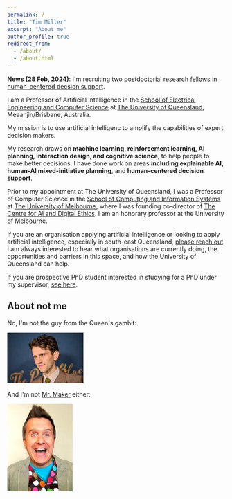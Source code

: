 ```yaml
---
permalink: /
title: "Tim Miller"
excerpt: "About me"
author_profile: true
redirect_from: 
  - /about/
  - /about.html
---
```


**News (28 Feb, 2024)**: I'm recruiting [two postdoctorial research fellows in human-centered decsion support](recruitment).

I am a Professor of Artificial Intelligence in the [School of Electrical Engineering and Computer Science](https://eecs.uq.edu.au/) at [The University of Queensland](https://www.uq.edu.au/), Meaanjin/Brisbane, Australia.

My mission is to use artificial intelligenc to amplify the capabilities of expert decision makers.

My research draws on **machine learning, reinforcement learning, AI planning, interaction design, and cognitive science**, to help people to make better decisions.
I have done work on areas **including explainable AI, human-AI mixed-initiative planning**, and **human-centered decision support**.

Prior to my appointment at The University of Queensland, I was a Professor of Computer Science in the [School of Computing and Information Systems](https://cis.unimelb.edu.au) at [The University of Melbourne](https://www.unimelb.edu.au), where I was founding co-director of [The Centre for AI and Digital Ethics](https://www.unimelb.edu.au/caide). I am an honorary professor at the University of Melbourne.

If you are an organisation applying artificial intelligence or looking to apply artificial intelligence, especially in south-east Queensland, [please reach out](mailto:timothy.miller@uq.edu.au). I am always interested to hear what organisations are currently doing, the opportunities and barriers in this space, and how the University of Queensland can help.

If you are prospective PhD student interested in studying for a PhD under my supervisor, [see here](https://uqtmiller.github.io/students/).

## About not me

No, I'm not the guy from the Queen's gambit:

<img src="images/queens_gambit.jpg"  width="35%" height="35%"> 

And I'm not [Mr. Maker](https://en.wikipedia.org/wiki/Mister_Maker)  either:

<img src="images/mr_maker.jpg"  width="30%" height="30%">
